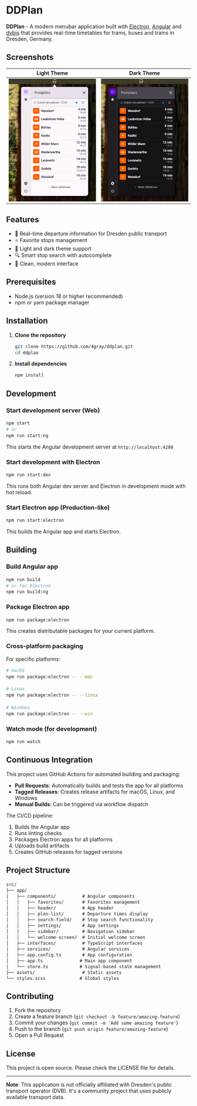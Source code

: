 # DDPlan

**DDPlan** - A modern menubar application built with [Electron](http://electron.atom.io/), [Angular](https://angular.io/) and [dvbjs](https://github.com/offenesdresden/dvbjs) that provides real-time timetables for trams, buses and trains in Dresden, Germany.

## Screenshots

| Light Theme                                            | Dark Theme                                           |
| ------------------------------------------------------ | ---------------------------------------------------- |
| ![Light Theme Screenshot](screenshots/light-theme.png) | ![Dark Theme Screenshot](screenshots/dark-theme.png) |

## Features

- 🚌 Real-time departure information for Dresden public transport
- ⭐ Favorite stops management
- 🌙 Light and dark theme support
- 🔍 Smart stop search with autocomplete
- 📱 Clean, modern interface

## Prerequisites

- Node.js (version 18 or higher recommended)
- npm or yarn package manager

## Installation

1. **Clone the repository**

    ```bash
    git clone https://github.com/4gray/ddplan.git
    cd ddplan
    ```

2. **Install dependencies**
    ```bash
    npm install
    ```

## Development

### Start development server (Web)

```bash
npm start
# or
npm run start:ng
```

This starts the Angular development server at `http://localhost:4200`

### Start development with Electron

```bash
npm run start:dev
```

This runs both Angular dev server and Electron in development mode with hot reload.

### Start Electron app (Production-like)

```bash
npm run start:electron
```

This builds the Angular app and starts Electron.

## Building

### Build Angular app

```bash
npm run build
# or for Electron
npm run build:ng
```

### Package Electron app

```bash
npm run package:electron
```

This creates distributable packages for your current platform.

### Cross-platform packaging

For specific platforms:

```bash
# macOS
npm run package:electron -- --mac

# Linux
npm run package:electron -- --linux

# Windows
npm run package:electron -- --win
```

### Watch mode (for development)

```bash
npm run watch
```

## Continuous Integration

This project uses GitHub Actions for automated building and packaging:

- **Pull Requests**: Automatically builds and tests the app for all platforms
- **Tagged Releases**: Creates release artifacts for macOS, Linux, and Windows
- **Manual Builds**: Can be triggered via workflow dispatch

The CI/CD pipeline:

1. Builds the Angular app
2. Runs linting checks
3. Packages Electron apps for all platforms
4. Uploads build artifacts
5. Creates GitHub releases for tagged versions

## Project Structure

```
src/
├── app/
│   ├── components/          # Angular components
│   │   ├── favorites/       # Favorites management
│   │   ├── header/          # App header
│   │   ├── plan-list/       # Departure times display
│   │   ├── search-field/    # Stop search functionality
│   │   ├── settings/        # App settings
│   │   ├── sidebar/         # Navigation sidebar
│   │   └── welcome-screen/  # Initial welcome screen
│   ├── interfaces/          # TypeScript interfaces
│   ├── services/            # Angular services
│   ├── app.config.ts        # App configuration
│   ├── app.ts              # Main app component
│   └── store.ts            # Signal-based state management
├── assets/                  # Static assets
└── styles.scss             # Global styles
```

## Contributing

1. Fork the repository
2. Create a feature branch (`git checkout -b feature/amazing-feature`)
3. Commit your changes (`git commit -m 'Add some amazing feature'`)
4. Push to the branch (`git push origin feature/amazing-feature`)
5. Open a Pull Request

## License

This project is open source. Please check the LICENSE file for details.

---

**Note**: This application is not officially affiliated with Dresden's public transport operator (DVB). It's a community project that uses publicly available transport data.
